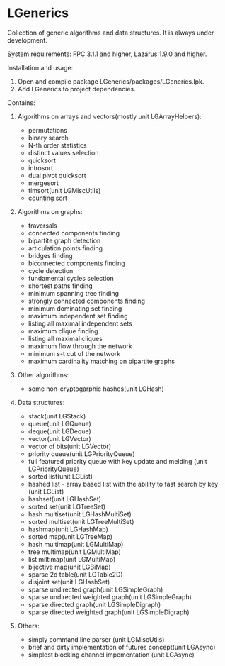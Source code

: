 # LGenerics

Collection of generic algorithms and data structures.
It is always under development.

System requirements: FPC 3.1.1 and higher, Lazarus 1.9.0 and higher.
   
Installation and usage:
  1. Open and compile package LGenerics/packages/LGenerics.lpk.
  2. Add LGenerics to project dependencies.

Contains:  
  1. Algorithms on arrays and vectors(mostly unit LGArrayHelpers):
      - permutations
      - binary search
      - N-th order statistics
      - distinct values selection
      - quicksort
      - introsort
      - dual pivot quicksort
      - mergesort
      - timsort(unit LGMiscUtils)
      - counting sort

  2. Algorithms on graphs:
      - traversals
      - connected components finding
      - bipartite graph detection
      - articulation points finding
      - bridges finding
      - biconnected components finding
      - cycle detection
      - fundamental cycles selection
      - shortest paths finding
      - minimum spanning tree finding
      - strongly connected components finding
      - minimum dominating set finding
      - maximum independent set finding
      - listing all maximal independent sets
      - maximum clique finding
      - listing all maximal cliques
      - maximum flow through the network
      - minimum s-t cut of the network
      - maximum cardinality matching on bipartite graphs

  3. Other algorithms:
      - some non-cryptogarphic hashes(unit LGHash)

  4. Data structures:
     - stack(unit LGStack)
     - queue(unit LGQueue)
     - deque(unit LGDeque)
     - vector(unit LGVector)
     - vector of bits(unit LGVector)
     - priority queue(unit LGPriorityQueue)
     - full featured priority queue with key update and melding (unit LGPriorityQueue)
     - sorted list(unit LGList)
     - hashed list - array based list with the ability to fast search by key (unit LGList)  
     - hashset(unit LGHashSet)
     - sorted set(unit LGTreeSet)
     - hash multiset(unit LGHashMultiSet)
     - sorted multiset(unit LGTreeMultiSet)
     - hashmap(unit LGHashMap)
     - sorted map(unit LGTreeMap)
     - hash multimap(unit LGMultiMap)
     - tree multimap(unit LGMultiMap)
     - list miltimap(unit LGMultiMap)
     - bijective map(unit LGBiMap)
     - sparse 2d table(unit LGTable2D)
     - disjoint set(unit LGHashSet)
     - sparse undirected graph(unit LGSimpleGraph)
     - sparse undirected weighted graph(unit LGSimpleGraph)
     - sparse directed graph(unit LGSimpleDigraph)
     - sparse directed weighted graph(unit LGSimpleDigraph)
  
  5. Others:
     - simply command line parser (unit LGMiscUtils)
     - brief and dirty implementation of futures concept(unit LGAsync)
     - simplest blocking channel impementation (unit LGAsync)
